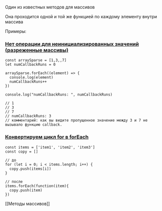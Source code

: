 Один из известных методов для массивов

Она проходится одной и той же функцией по каждому элементу внутри массива


Примеры:

### [Нет операции для неинициализированных значений (разреженные массивы)](https://developer.mozilla.org/ru/docs/Web/JavaScript/Reference/Global_Objects/Array/forEach#sparsearray "Permalink to Нет операции для неинициализированных значений (разреженные массивы)")

```
const arraySparse = [1,3,,7]
let numCallbackRuns = 0

arraySparse.forEach((element) => {
  console.log(element)
  numCallbackRuns++
})

console.log("numCallbackRuns: ", numCallbackRuns)

// 1
// 3
// 7
// numCallbackRuns: 3
// комментарий: как вы видите пропущенное значение между 3 и 7 не вызывало функцию callback.
```

### [Конвертируем цикл for в forEach](https://developer.mozilla.org/ru/docs/Web/JavaScript/Reference/Global_Objects/Array/forEach#%D0%BA%D0%BE%D0%BD%D0%B2%D0%B5%D1%80%D1%82%D0%B8%D1%80%D1%83%D0%B5%D0%BC_%D1%86%D0%B8%D0%BA%D0%BB_for_%D0%B2_foreach "Permalink to Конвертируем цикл for в forEach")

```
const items = ['item1', 'item2', 'item3']
const copy = []

// до
for (let i = 0; i < items.length; i++) {
  copy.push(items[i])
}

// после
items.forEach(function(item){
  copy.push(item)
})
```

[[Методы массивов]] 